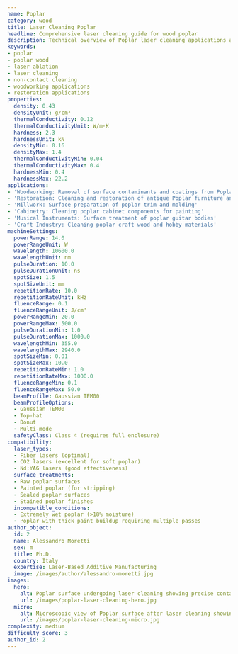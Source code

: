 ```yaml
---
name: Poplar
category: wood
title: Laser Cleaning Poplar
headline: Comprehensive laser cleaning guide for wood poplar
description: Technical overview of Poplar laser cleaning applications and parameters
keywords:
- poplar
- poplar wood
- laser ablation
- laser cleaning
- non-contact cleaning
- woodworking applications
- restoration applications
properties:
  density: 0.43
  densityUnit: g/cm³
  thermalConductivity: 0.12
  thermalConductivityUnit: W/m·K
  hardness: 2.3
  hardnessUnit: kN
  densityMin: 0.16
  densityMax: 1.4
  thermalConductivityMin: 0.04
  thermalConductivityMax: 0.4
  hardnessMin: 0.4
  hardnessMax: 22.2
applications:
- 'Woodworking: Removal of surface contaminants and coatings from Poplar wood'
- 'Restoration: Cleaning and restoration of antique Poplar furniture and artifacts'
- 'Millwork: Surface preparation of poplar trim and molding'
- 'Cabinetry: Cleaning poplar cabinet components for painting'
- 'Musical Instruments: Surface treatment of poplar guitar bodies'
- 'Craft Industry: Cleaning poplar craft wood and hobby materials'
machineSettings:
  powerRange: 14.0
  powerRangeUnit: W
  wavelength: 10600.0
  wavelengthUnit: nm
  pulseDuration: 10.0
  pulseDurationUnit: ns
  spotSize: 1.5
  spotSizeUnit: mm
  repetitionRate: 10.0
  repetitionRateUnit: kHz
  fluenceRange: 0.1
  fluenceRangeUnit: J/cm²
  powerRangeMin: 20.0
  powerRangeMax: 500.0
  pulseDurationMin: 1.0
  pulseDurationMax: 1000.0
  wavelengthMin: 355.0
  wavelengthMax: 2940.0
  spotSizeMin: 0.01
  spotSizeMax: 10.0
  repetitionRateMin: 1.0
  repetitionRateMax: 1000.0
  fluenceRangeMin: 0.1
  fluenceRangeMax: 50.0
  beamProfile: Gaussian TEM00
  beamProfileOptions:
  - Gaussian TEM00
  - Top-hat
  - Donut
  - Multi-mode
  safetyClass: Class 4 (requires full enclosure)
compatibility:
  laser_types:
  - Fiber lasers (optimal)
  - CO2 lasers (excellent for soft poplar)
  - Nd:YAG lasers (good effectiveness)
  surface_treatments:
  - Raw poplar surfaces
  - Painted poplar (for stripping)
  - Sealed poplar surfaces
  - Stained poplar finishes
  incompatible_conditions:
  - Extremely wet poplar (>18% moisture)
  - Poplar with thick paint buildup requiring multiple passes
author_object:
  id: 2
  name: Alessandro Moretti
  sex: m
  title: Ph.D.
  country: Italy
  expertise: Laser-Based Additive Manufacturing
  image: /images/author/alessandro-moretti.jpg
images:
  hero:
    alt: Poplar surface undergoing laser cleaning showing precise contamination removal
    url: /images/poplar-laser-cleaning-hero.jpg
  micro:
    alt: Microscopic view of Poplar surface after laser cleaning showing detailed surface structure
    url: /images/poplar-laser-cleaning-micro.jpg
complexity: medium
difficulty_score: 3
author_id: 2
---
```


